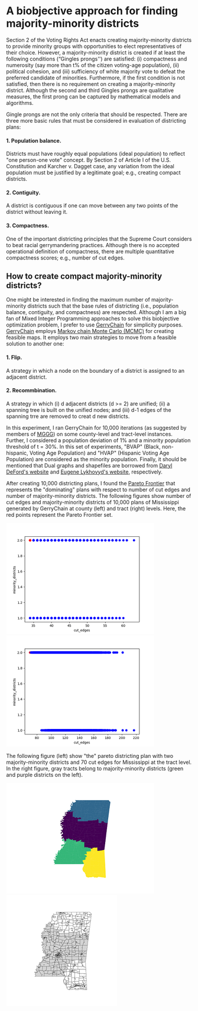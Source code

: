 # A biobjective approach for finding majority-minority districts

Section 2 of the Voting Rights Act enacts creating majority-minority districts to provide minority groups with opportunities to elect representatives of their choice. However, a majority-minority district is created if at least the following conditions (“Gingles prongs'') are satisfied: (i) compactness and numerosity (say more than t% of the citizen voting-age population), (ii) political cohesion, and (iii) sufficiency of white majority vote to defeat the preferred candidate of minorities.  Furthermore, if the first condition is not satisfied, then there is no requirement on creating a majority-minority district. Although the second and third Gingles prongs are qualitative measures, the first prong can be captured by mathematical models and algorithms.

Gingle prongs are not the only criteria that should be respected. There are three more basic rules that must be considered in evaluation of districting plans:

#### 1. Population balance.
Districts must have roughly equal populations (ideal population) to reflect "one person-one vote" concept. By Section 2 of Article I of the U.S. Constitution and Karcher v. Dagget case, any variation from the ideal population must be justified by a legitimate goal; e.g., creating compact districts.
#### 2. Contiguity. 
A district is contiguous if one can move between any two points of the district without leaving it.
#### 3. Compactness. 
One of the important districting principles that the Supreme Court considers to beat racial gerrymandering practices. Although there is no accepted operational definition of compactness, there are multiple quantitative compactness scores; e.g., number of cut edges.

## How to create compact majority-minority districts?

One might be interested in finding the maximum number of majority-minority districts such that the base rules of districting (i.e., population balance, contiguity, and compactness) are respected. Although I am a big fan of Mixed Integer Programming approaches to solve this biobjective optimization problem, I prefer to use [GerryChain](https://gerrychain.readthedocs.io/en/latest/) for simplicity purposes. [GerryChain](https://gerrychain.readthedocs.io/en/latest/) employs [Markov chain Monte Carlo (MCMC)](https://en.wikipedia.org/wiki/Markov_chain_Monte_Carlo) for creating feasible maps. It employs two main strategies to move from a feasible solution to another one:

#### 1. Flip.
A strategy in which a node on the boundary of a district is assigned to an adjacent district.

#### 2. Recommbination.
A strategy in which (i) d adjacent districts (d >= 2) are unified; (ii) a spanning tree is built on the unified nodes; and (iii) d-1 edges of the spanning trre are removed to creat d new districts. 

In this experiment, I ran GerryChain for 10,000 iterations (as suggested by members of [MGGG](https://mggg.org)) on some county-level and tract-level instances. Further, I considered a population deviation of 1% and a minority population threshold of t = 30%. In this set of experiments, "BVAP" (Black, non-hispanic, Voting Age Population) and "HVAP" (Hispanic Voting Age Population) are considered as the minority population. Finally, it should be mentioned that Dual graphs and shapefiles are borrowed from [Daryl DeFord's website](https://people.csail.mit.edu/ddeford/dual_graphs.html) and [Eugene Lykhovyd's website](https://lykhovyd.com/files/public/districting), respectively.

After creating 10,000 districting plans, I found the [Pareto Frontier](https://en.wikipedia.org/wiki/Pareto_efficiency) that represents the "dominating" plans with respect to number of cut edges and number of majority-minority districts. The following figures show number of cut edges and majority-minority districts of 10,000 plans of Mississippi generated by GerryChain at county (left) and tract (right) levels. Here, the red points represent the Pareto Frontier set.  

![Figure 1](heur_MS_county_pareto.png?raw=true "heur_MS_county_pareto")![Figure 2](heur_MS_tract_pareto.png?raw=true "heur_MS_tract_pareto")


The following figure (left) show "the" pareto districting plan with two majority-minority districts and 70 cut edges for Mississippi at the tract level. In the right figure, gray tracts belong to majority-minority districts (green and purple districts on the left).

![Figure 1](heur_MS_tract_0.png?raw=true "heur_MS_county_pareto")![Figure 2](heur_MS_tract_0_minority.png?raw=true "heur_MS_tract_pareto")
